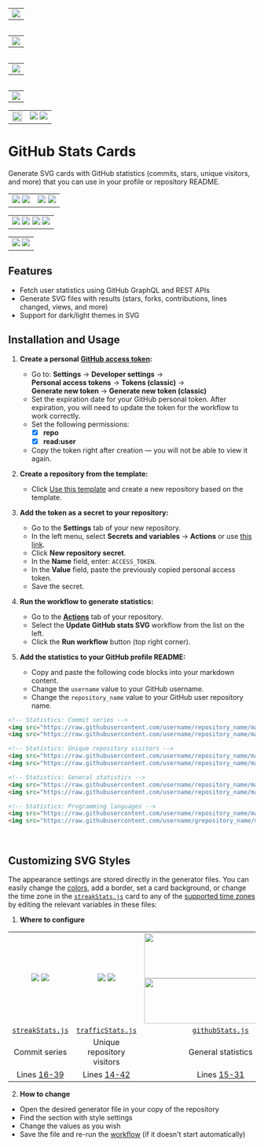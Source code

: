 
<table border="0" align="left">
	<td>
		<img src="https://raw.githubusercontent.com/volkov-lev/test/main/svg/streak_stats.svg#gh-dark-mode-only"/>
	</td>
</table>
	    
<table border="0" align="right">
	<td>
		<img src="https://raw.githubusercontent.com/volkov-lev/test/main/svg/language_stats.svg#gh-dark-mode-only"/>
	</td>
</table>

<table border="0" align="left">
	<td>
		 <img src="https://raw.githubusercontent.com/volkov-lev/test/main/svg/github_stats.svg#gh-dark-mode-only"/>
	</td>
</table>
	    
<table border="0" align="right">
	<td>
		<img src="https://raw.githubusercontent.com/volkov-lev/test/main/svg/traffic_stats.svg#gh-dark-mode-only"/>
	</td>
</table>






<table border="0" align="center">
	<td>
		<img width="100%" src="https://raw.githubusercontent.com/volkov-lev/test/main/svg/github_stats.svg#gh-dark-mode-only"/>
             </td>
	<td>
		<img src="https://raw.githubusercontent.com/volkov-lev/test/main/svg/language_stats.svg#gh-dark-mode-only" />
                <img src="https://raw.githubusercontent.com/volkov-lev/test/main/svg/language_stats.svg#gh-light-mode-only"/>
	</td>
</table>
 

# GitHub Stats Cards

Generate SVG cards with GitHub statistics (commits, stars, unique visitors, and more) that you can use in your profile or repository README.

<table border="0" align="center">
    <td>
	    <img src="https://raw.githubusercontent.com/levvolkov/github-stats-svg/main/svg/streak_stats.svg#gh-dark-mode-only"/>
        <img src="https://raw.githubusercontent.com/levvolkov/github-stats-svg/main/svg/streak_stats.svg#gh-light-mode-only"/>
	</td>
	<td>
		<img src="https://raw.githubusercontent.com/levvolkov/github-stats-svg/main/svg/traffic_stats.svg#gh-dark-mode-only"/>
        <img src="https://raw.githubusercontent.com/levvolkov/github-stats-svg/main/svg/traffic_stats.svg#gh-light-mode-only"/>
	</td>
</table>

<table border="0" align="center">
	<td>
		<img src="https://raw.githubusercontent.com/volkov-lev/test/main/svg/github_stats.svg#gh-dark-mode-only"/>
                <img src="https://raw.githubusercontent.com/volkov-lev/test/main/svg/github_stats.svg#gh-light-mode-only"/>
		<img src="https://raw.githubusercontent.com/volkov-lev/test/main/svg/language_stats.svg#gh-dark-mode-only" />
                <img src="https://raw.githubusercontent.com/volkov-lev/test/main/svg/language_stats.svg#gh-light-mode-only"/>
	</td>
</table>

<table border="0" align="center">
	<td>
		<img src="https://raw.githubusercontent.com/levvolkov/github-stats-svg/main/svg/github_stats.svg#gh-dark-mode-only"/>
		<img src="https://raw.githubusercontent.com/levvolkov/github-stats-svg/main/svg/language_stats.svg#gh-dark-mode-only" />
	</td>
</table>

## Features

- Fetch user statistics using GitHub GraphQL and REST APIs
- Generate SVG files with results (stars, forks, contributions, lines changed, views, and more)
- Support for dark/light themes in SVG

## Installation and Usage

1. **Create a personal [GitHub access token](https://docs.github.com/en/authentication/keeping-your-account-and-data-secure/managing-your-personal-access-tokens):**
   - Go to: **Settings** → **Developer settings** → <br> **Personal access tokens** → **Tokens (classic)** → <br> **Generate new token** → **Generate new token (classic)**
   - Set the expiration date for your GitHub personal token. After expiration, you will need to update the token for the workflow to work correctly.
   - Set the following permissions:
     - [x] **repo**
     - [x] **read:user**
   - Copy the token right after creation — you will not be able to view it again.

3. **Create a repository from the template:**
   - Click [Use this template](https://github.com/levvolkov/github-stats-svg/generate) and create a new repository based on the template.

4. **Add the token as a secret to your repository:**
   - Go to the **Settings** tab of your new repository.
   - In the left menu, select **Secrets and variables** → **Actions** or use [this link](../../settings/secrets/actions).
   - Click **New repository secret**.
   - In the **Name** field, enter: `ACCESS_TOKEN`.
   - In the **Value** field, paste the previously copied personal access token.
   - Save the secret.

5. **Run the workflow to generate statistics:**
   - Go to the **[Actions](../../actions/workflows/update-stats.yml)** tab of your repository.
   - Select the **Update GitHub stats SVG** workflow from the list on the left.
   - Click the **Run workflow** button (top right corner).

6. **Add the statistics to your GitHub profile README:**
   - Copy and paste the following code blocks into your markdown content.
   - Change the `username` value to your GitHub username.
   - Change the `repository_name` value to your GitHub user repository name.

 ```md
 <!-- Statistics: Commit series -->
 <img src="https://raw.githubusercontent.com/username/repository_name/main/svg/streak_stats.svg#gh-dark-mode-only"/>
 <img src="https://raw.githubusercontent.com/username/repository_name/main/svg/streak_stats.svg#gh-light-mode-only"/>
 ```
 ```md
 <!-- Statistics: Unique repository visitors -->
 <img src="https://raw.githubusercontent.com/username/repository_name/main/svg/traffic_stats.svg#gh-dark-mode-only"/>
 <img src="https://raw.githubusercontent.com/username/repository_name/main/svg/traffic_stats.svg#gh-light-mode-only"/>
 ```
 ```md
 <!-- Statistics: General statistics -->
 <img src="https://raw.githubusercontent.com/username/repository_name/main/svg/github_stats.svg#gh-dark-mode-only"/>
 <img src="https://raw.githubusercontent.com/username/repository_name/main/svg/github_stats.svg#gh-light-mode-only"/>
 ```
 ```md
 <!-- Statistics: Programming languages -->
 <img src="https://raw.githubusercontent.com/username/repository_name/main/svg/language_stats.svg#gh-dark-mode-only"/>
 <img src="https://raw.githubusercontent.com/username/grepository_name/main/svg/language_stats.svg#gh-light-mode-only"/>
 ```

<br>

## Customizing SVG Styles

The appearance settings are stored directly in the generator files. You can easily change the [colors](https://colorscheme.ru/html-colors.html), add a border, set a card background, or change the time zone in the [`streakStats.js`](generate-cards/streakStats.js#L272) card to any of the [supported time zones](https://en.wikipedia.org/wiki/List_of_tz_database_time_zones) by editing the relevant variables in these files:

1. **Where to configure**

<table>
	<tr align="center">
		<td> 
			<img src="https://raw.githubusercontent.com/levvolkov/github-stats-svg/main/svg/streak_stats.svg#gh-dark-mode-only"/> 
			<img src="https://raw.githubusercontent.com/levvolkov/github-stats-svg/main/svg/streak_stats.svg#gh-light-mode-only"/> 
		</td> 
		<td> 
			<img src="https://raw.githubusercontent.com/levvolkov/github-stats-svg/main/svg/traffic_stats.svg#gh-dark-mode-only"/> 
			<img src="https://raw.githubusercontent.com/levvolkov/github-stats-svg/main/svg/traffic_stats.svg#gh-light-mode-only"/> 
		</td> 
		<td> 
			<img width="310px" height="92px" src="https://raw.githubusercontent.com/levvolkov/github-stats-svg/main/svg/github_stats.svg#gh-dark-mode-only"/> 
			<img width="310px" height="92px" src="https://raw.githubusercontent.com/levvolkov/github-stats-svg/main/svg/github_stats.svg#gh-light-mode-only"/> 
		</td> 
		<td> 
			<img width="160px" height="92px" src="https://raw.githubusercontent.com/levvolkov/github-stats-svg/main/svg/language_stats.svg#gh-dark-mode-only"/> 
			<img width="160px" height="92px" src="https://raw.githubusercontent.com/levvolkov/github-stats-svg/main/svg/language_stats.svg#gh-light-mode-only"/> 
		</td> 
	</tr> 
	<tr align="center"> 
		<td><code><a href="generate-cards/streakStats.js">streakStats.js</a></code></td> 
		<td><code><a href="generate-cards/trafficStats.js">trafficStats.js</a></code></td> 
		<td><code><a href="generate-cards/githubStats.js">githubStats.js</a></code></td> 
		<td><code><a href="generate-cards/languageStats.js">languageStats.js</a></code></td> 
	</tr> 
	<tr align="center"> 
		<td>Commit series</td> 
		<td>Unique repository visitors</td> 
		<td>General statistics</td> 
		<td>Programming languages</td> 
	</tr> 
	<tr align="center"> 
		<td>Lines <a href="generate-cards/streakStats.js#L16-L39">16-39</a></td> 
		<td>Lines <a href="generate-cards/trafficStats.js#L14-L42">14-42</a></td> 
		<td>Lines <a href="generate-cards/githubStats.js#L15-L31">15-31</a></td> 
		<td>Lines <a href="generate-cards/languageStats.js#L17-L37">17-37</a></td> 
	</tr> 
</table>

2. **How to change**
- Open the desired generator file in your copy of the repository
- Find the section with style settings
- Change the values as you wish
- Save the file and re-run the [workflow](../../actions/workflows/update-stats.yml) (if it doesn't start automatically)

